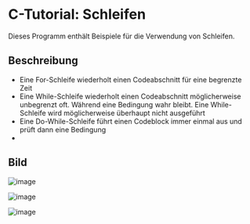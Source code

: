 # C-Tutorial: Schleifen

Dieses Programm enthält Beispiele für die Verwendung von Schleifen.

## Beschreibung

- Eine For-Schleife wiederholt einen Codeabschnitt für eine begrenzte Zeit
- Eine While-Schleife wiederholt einen Codeabschnitt möglicherweise unbegrenzt oft. Während eine Bedingung wahr bleibt. Eine While-Schleife wird möglicherweise überhaupt nicht ausgeführt
- Eine Do-While-Schleife führt einen Codeblock immer einmal aus und prüft dann eine Bedingung
- 

## Bild

![image](https://user-images.githubusercontent.com/63674539/196010685-a02efda1-e04d-4f4f-a2ff-dd9797d96761.png)

![image](https://user-images.githubusercontent.com/63674539/196010693-f76ef932-550a-4817-b6a9-244afa3b594f.png)

![image](https://user-images.githubusercontent.com/63674539/196010701-7c2d3e12-b4d4-4ff8-b47c-e3318e47fffc.png)


